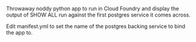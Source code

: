 
Throwaway noddy python app to run in Cloud Foundry and display the output of
SHOW ALL run against the first postgres service it comes across.

Edit manifest.yml to set the name of the postgres backing service to bind the
app to. 
